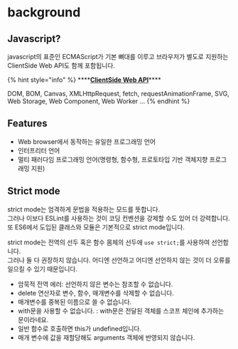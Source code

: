# background

## Javascript?

javascript의 표준인 ECMAScript가 기본 뼈대를 이루고 브라우저가 별도로 지원하는 ClientSide Web API도 함께 포함됩니다.

{% hint style="info" %}
\*\*\*\*[**ClientSide Web API**](https://developer.mozilla.org/ko/docs/Web/API)\*\*\*\*

DOM, BOM, Canvas, XMLHttpRequest, fetch, requestAnimationFrame, SVG, Web Storage, Web Component, Web Worker ...
{% endhint %}

## Features

* Web browser에서 동작하는 유일한 프로그래밍 언어
* 인터프리터 언어
* 멀티 패러다임 프로그래밍 언어\(명령형, 함수형, 프로토타입 기반 객체지향 프로그래밍 지원\)

## Strict mode

strict mode는 엄격하게 문법을 적용하는 모드를 뜻합니다.  
그러나 이보다 ESLint를 사용하는 것이 코딩 컨벤션을 강제할 수도 있어 더 강력합니다. 또 ES6에서 도입된 클래스와 모듈은 기본적으로 strict mode입니다.

strict mode는 전역의 선두 혹은 함수 몸체의 선두에 `use strict;`를 사용하여 선언합니다.  
그러나 둘 다 권장하지 않습니다. 어디엔 선언하고 어디엔 선언하지 않는 것이 더 오류를 일으킬 수 있기 때문입니다.

* 암묵적 전역 에러: 선언하지 않은 변수는 참조할 수 없습니다.
* delete 연산자로 변수, 함수, 매개변수를 삭제할 수 없습니다.
* 매개변수를 중복된 이름으로 쓸 수 없습니다.
* with문을 사용할 수 없습니다. : with문은 전달된 객체를 스코프 체인에 추가하는 문이라네요.
* 일반 함수로 호출하면 this가 undefined입니다.
* 매개 변수에 값을 재할당해도 arguments 객체에 반영되지 않습니다.

